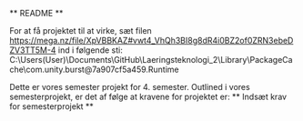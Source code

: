 ** README **

For at få projektet til at virke, sæt filen https://mega.nz/file/XpVBBKAZ#vwt4_VhQh3BI8g8dR4i0BZ2of0ZRN3ebeDZV3TT5M-4 ind i følgende sti:
C:\Users\(User)\Documents\GitHub\Laeringsteknologi_2\Library\PackageCache\com.unity.burst@7a907cf5a459\.Runtime

Dette er vores semester projekt for 4. semester. Outlined i vores semesterprojekt, er det af følge at kravene for projektet er:
** Indsæt krav for semesterprojekt **
